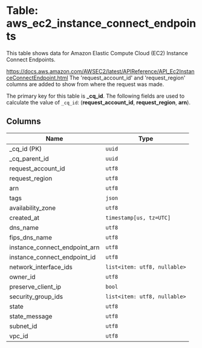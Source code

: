 # Table: aws_ec2_instance_connect_endpoints

This table shows data for Amazon Elastic Compute Cloud (EC2) Instance Connect Endpoints.

https://docs.aws.amazon.com/AWSEC2/latest/APIReference/API_Ec2InstanceConnectEndpoint.html
The 'request_account_id' and 'request_region' columns are added to show from where the request was made.

The primary key for this table is **_cq_id**.
The following fields are used to calculate the value of `_cq_id`: (**request_account_id**, **request_region**, **arn**).

## Columns

| Name          | Type          |
| ------------- | ------------- |
|_cq_id (PK)|`uuid`|
|_cq_parent_id|`uuid`|
|request_account_id|`utf8`|
|request_region|`utf8`|
|arn|`utf8`|
|tags|`json`|
|availability_zone|`utf8`|
|created_at|`timestamp[us, tz=UTC]`|
|dns_name|`utf8`|
|fips_dns_name|`utf8`|
|instance_connect_endpoint_arn|`utf8`|
|instance_connect_endpoint_id|`utf8`|
|network_interface_ids|`list<item: utf8, nullable>`|
|owner_id|`utf8`|
|preserve_client_ip|`bool`|
|security_group_ids|`list<item: utf8, nullable>`|
|state|`utf8`|
|state_message|`utf8`|
|subnet_id|`utf8`|
|vpc_id|`utf8`|
